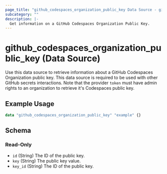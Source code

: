 ```yaml
---
page_title: "github_codespaces_organization_public_key Data Source - github"
subcategory: ""
description: |-
  Get information on a GitHub Codespaces Organization Public Key.
---
```


# github_codespaces_organization_public_key (Data Source)

Use this data source to retrieve information about a GitHub Codespaces Organization public key. This data source is required to be used with other GitHub secrets interactions. Note that the provider `token` must have admin rights to an organization to retrieve it's Codespaces public key.

## Example Usage

```terraform
data "github_codespaces_organization_public_key" "example" {}
```

<!-- schema generated by tfplugindocs -->
## Schema

### Read-Only

- `id` (String) The ID of the public key.
- `key` (String) The public key value.
- `key_id` (String) The ID of the public key.
